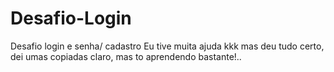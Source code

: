 # Desafio-Login
Desafio login e senha/ cadastro
Eu tive muita ajuda kkk mas deu tudo certo,  dei umas copiadas claro, mas to aprendendo bastante!..
